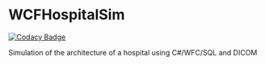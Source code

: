 # WCFHospitalSim

[![Codacy Badge](https://api.codacy.com/project/badge/Grade/96e47afda4944c738a119f6e1cc1edc2)](https://app.codacy.com/app/jose.esteves.mail/WCFHospitalSim?utm_source=github.com&utm_medium=referral&utm_content=JGEsteves89/WCFHospitalSim&utm_campaign=badger)

Simulation of the architecture of a hospital using C#/WFC/SQL and DICOM
